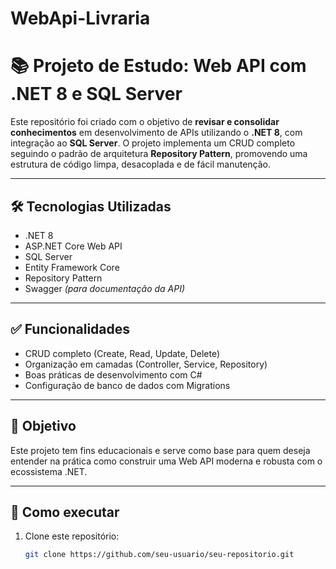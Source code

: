 # WebApi-Livraria

# 📚 Projeto de Estudo: Web API com .NET 8 e SQL Server

Este repositório foi criado com o objetivo de **revisar e consolidar conhecimentos** em desenvolvimento de APIs utilizando o **.NET 8**, com integração ao **SQL Server**. O projeto implementa um CRUD completo seguindo o padrão de arquitetura **Repository Pattern**, promovendo uma estrutura de código limpa, desacoplada e de fácil manutenção.

---

## 🛠️ Tecnologias Utilizadas

- .NET 8  
- ASP.NET Core Web API  
- SQL Server  
- Entity Framework Core  
- Repository Pattern   
- Swagger *(para documentação da API)*  

---

## ✅ Funcionalidades

- CRUD completo (Create, Read, Update, Delete)  
- Organização em camadas (Controller, Service, Repository)  
- Boas práticas de desenvolvimento com C#  
- Configuração de banco de dados com Migrations  

---

## 🎯 Objetivo

Este projeto tem fins educacionais e serve como base para quem deseja entender na prática como construir uma Web API moderna e robusta com o ecossistema .NET.

---

## 🚀 Como executar

1. Clone este repositório:  
   ```bash
   git clone https://github.com/seu-usuario/seu-repositorio.git
